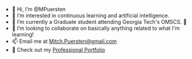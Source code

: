 - 👋 Hi, I’m @MPuersten
- 👀 I’m interested in continuous learning and artificial intelligence.
- 🌱 I’m currently a Graduate student attending Georgia Tech's OMSCS. 🚀
- 💞️ I’m looking to collaborate on basically anything related to what I'm learning!
- 📫 Email me at Mitch.Puersten@gmail.com
- 👤 Check out my [Professional Portfolio](https://mitchellpuersten.com)
